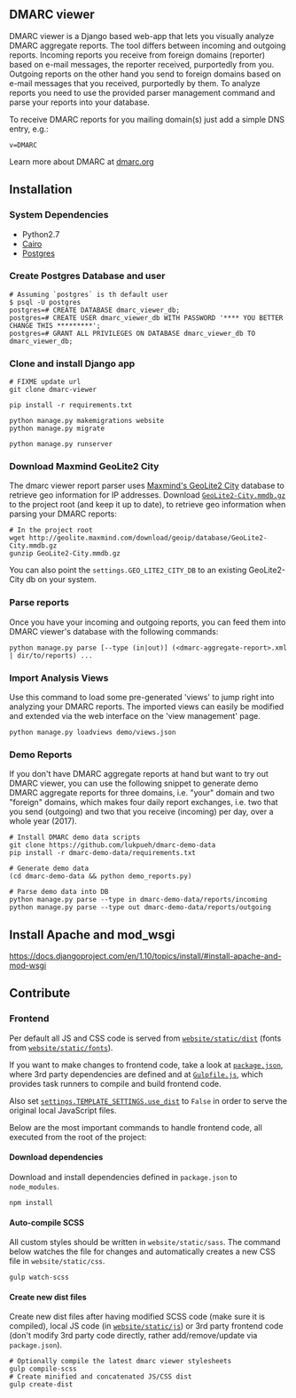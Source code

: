 DMARC viewer
------
DMARC viewer is a Django based web-app that lets you visually analyze DMARC aggregate reports. The tool differs between incoming and outgoing reports. Incoming reports you receive from foreign domains (reporter) based on e-mail messages, the reporter received, purportedly from you. Outgoing reports on the other hand you send to foreign domains based on e-mail messages that you received, purportedly by them. To analyze reports you need to use the provided parser management command and parse your reports into your database.

To receive DMARC reports for you mailing domain(s) just add a simple DNS entry, e.g.:
```shell
v=DMARC
```

Learn more about DMARC at [dmarc.org](https://dmarc.org/)

## Installation
### System Dependencies
- Python2.7
- [Cairo](https://www.cairographics.org/download/)
- [Postgres](https://docs.djangoproject.com/en/1.8/ref/databases/#postgresql-note)

### Create Postgres Database and user
```shell
# Assuming `postgres` is th default user
$ psql -U postgres
postgres=# CREATE DATABASE dmarc_viewer_db;
postgres=# CREATE USER dmarc_viewer_db WITH PASSWORD '**** YOU BETTER CHANGE THIS *********';
postgres=# GRANT ALL PRIVILEGES ON DATABASE dmarc_viewer_db TO dmarc_viewer_db;
```

### Clone and install Django app
```
# FIXME update url
git clone dmarc-viewer

pip install -r requirements.txt

python manage.py makemigrations website
python manage.py migrate

python manage.py runserver
```

### Download Maxmind GeoLite2 City

The dmarc viewer report parser uses [Maxmind's GeoLite2 City](http://geolite.maxmind.com/download/geoip/database) database to
retrieve geo information for IP addresses.
Download [`GeoLite2-City.mmdb.gz`](http://geolite.maxmind.com/download/geoip/database/GeoLite2-City.mmdb.gz) to the project root (and keep it up to date), to retrieve geo information when parsing your DMARC reports:

```shell
# In the project root
wget http://geolite.maxmind.com/download/geoip/database/GeoLite2-City.mmdb.gz
gunzip GeoLite2-City.mmdb.gz
```
You can also point the `settings.GEO_LITE2_CITY_DB` to an existing GeoLite2-City db on your system.


### Parse reports
Once you have your incoming and outgoing reports, you can feed them into DMARC viewer's database with the following commands:
```shell
python manage.py parse [--type (in|out)] (<dmarc-aggregate-report>.xml | dir/to/reports) ...
```

### Import Analysis Views

Use this command to load some pre-generated 'views' to jump right into
analyzing your DMARC reports. The imported views can easily be modified and
extended via the web interface on the 'view management' page.
```
python manage.py loadviews demo/views.json
```

### Demo Reports
If you don't have DMARC aggregate reports at hand but want to try out DMARC
viewer, you can use the following snippet to generate demo DMARC aggregate
reports for three domains, i.e. "your" domain and two "foreign" domains, which
makes four daily report exchanges, i.e. two that you send (outgoing) and two
that you receive (incoming) per day, over a whole year (2017).
```
# Install DMARC demo data scripts
git clone https://github.com/lukpueh/dmarc-demo-data
pip install -r dmarc-demo-data/requirements.txt

# Generate demo data
(cd dmarc-demo-data && python demo_reports.py)

# Parse demo data into DB
python manage.py parse --type in dmarc-demo-data/reports/incoming
python manage.py parse --type out dmarc-demo-data/reports/outgoing
```

## Install Apache and mod_wsgi
https://docs.djangoproject.com/en/1.10/topics/install/#install-apache-and-mod-wsgi


## Contribute

### Frontend
Per default all JS and CSS code is served from
[`website/static/dist`](website/static/dist) (fonts from
[`website/static/fonts`](website/static/fonts)).

If you want to make changes to frontend code, take a look at
[`package.json`](package.json), where 3rd party dependencies are defined
and at [`Gulpfile.js`](Gulpfile.js), which provides task runners to compile
and build frontend code.

Also set [`settings.TEMPLATE_SETTINGS.use_dist`](dmarc_viewer/settings.py) to
`False` in order to serve the original local JavaScript files.

Below are the most important commands to handle frontend code, all executed
from the root of the project:

#### Download dependencies
Download and install dependencies defined in `package.json` to `node_modules`.
```shell
npm install
```
#### Auto-compile SCSS
All custom styles should be written in `website/static/sass`. The command below
watches the file for changes and automatically creates a new CSS file in
`website/static/css`.
```shell
gulp watch-scss
```

#### Create new dist files
Create new dist files after having modified SCSS code (make sure it is
compiled), local JS code (in [`website/static/js`](website/static/js)) or
3rd party frontend code (don't modify 3rd party code directly, rather
add/remove/update via `package.json`).

```shell
# Optionally compile the latest dmarc viewer stylesheets
gulp compile-scss
# Create minified and concatenated JS/CSS dist
gulp create-dist
```
